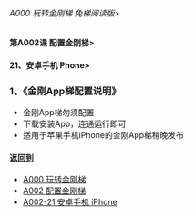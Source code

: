###### A000 玩转金刚梯 免梯阅读版>
#### 第A002课 配置金刚梯>
#### 21、安卓手机 Phone>

### 1、《金刚App梯配置说明》

- 金刚App梯勿须配置
- 下载安装App，连通运行即可
- 适用于苹果手机iPhone的金刚App梯稍晚发布

#### 返回到
- [A000 玩转金刚梯](https://github.com/a2zitpro/web/blob/master/LadderFree/main.md)
- [A002 配置金刚梯](https://github.com/a2zitpro/web/blob/master/LadderFree/LadderConfigure/LadderConfigure.md)
- [A002-21 安卓手机 iPhone](https://github.com/a2zitpro/web/blob/master/LadderFree/LadderConfigure/Apple/iPhone/iPhone.md)



